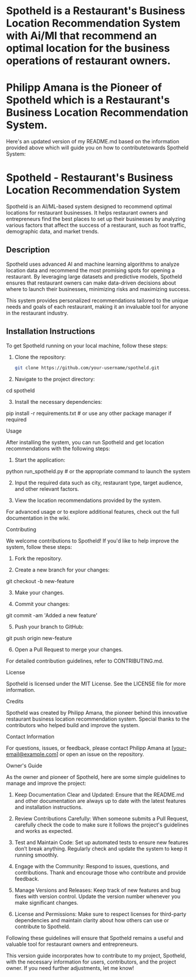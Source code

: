 # Spotheld is a Restaurant's Business Location Recommendation System with Ai/Ml that recommend an optimal location for the business operations of restaurant owners.

# Philipp Amana is the Pioneer of Spotheld which is a Restaurant's Business Location Recommendation System.



Here's an updated version of my README.md based on the information provided above which will guide you on how to contributetowards Spotheld System:

# Spotheld - Restaurant's Business Location Recommendation System

Spotheld is an AI/ML-based system designed to recommend optimal locations for restaurant businesses. It helps restaurant owners and entrepreneurs find the best places to set up their businesses by analyzing various factors that affect the success of a restaurant, such as foot traffic, demographic data, and market trends.

## Description

Spotheld uses advanced AI and machine learning algorithms to analyze location data and recommend the most promising spots for opening a restaurant. By leveraging large datasets and predictive models, Spotheld ensures that restaurant owners can make data-driven decisions about where to launch their businesses, minimizing risks and maximizing success.

This system provides personalized recommendations tailored to the unique needs and goals of each restaurant, making it an invaluable tool for anyone in the restaurant industry.

## Installation Instructions

To get Spotheld running on your local machine, follow these steps:

1. Clone the repository:
   ```bash
   git clone https://github.com/your-username/spotheld.git

2. Navigate to the project directory:

cd spotheld


3. Install the necessary dependencies:

pip install -r requirements.txt  # or use any other package manager if required



Usage

After installing the system, you can run Spotheld and get location recommendations with the following steps:

1. Start the application:

python run_spotheld.py  # or the appropriate command to launch the system


2. Input the required data such as city, restaurant type, target audience, and other relevant factors.


3. View the location recommendations provided by the system.



For advanced usage or to explore additional features, check out the full documentation in the wiki.

Contributing

We welcome contributions to Spotheld! If you'd like to help improve the system, follow these steps:

1. Fork the repository.


2. Create a new branch for your changes:

git checkout -b new-feature


3. Make your changes.


4. Commit your changes:

git commit -am 'Added a new feature'


5. Push your branch to GitHub:

git push origin new-feature


6. Open a Pull Request to merge your changes.



For detailed contribution guidelines, refer to CONTRIBUTING.md.

License

Spotheld is licensed under the MIT License. See the LICENSE file for more information.

Credits

Spotheld was created by Philipp Amana, the pioneer behind this innovative restaurant business location recommendation system. Special thanks to the contributors who helped build and improve the system.

Contact Information

For questions, issues, or feedback, please contact Philipp Amana at [your-email@example.com] or open an issue on the repository.



Owner's Guide

As the owner and pioneer of Spotheld, here are some simple guidelines to manage and improve the project:

1. Keep Documentation Clear and Updated: Ensure that the README.md and other documentation are always up to date with the latest features and installation instructions.


2. Review Contributions Carefully: When someone submits a Pull Request, carefully check the code to make sure it follows the project's guidelines and works as expected.


3. Test and Maintain Code: Set up automated tests to ensure new features don’t break anything. Regularly check and update the system to keep it running smoothly.


4. Engage with the Community: Respond to issues, questions, and contributions. Thank and encourage those who contribute and provide feedback.


5. Manage Versions and Releases: Keep track of new features and bug fixes with version control. Update the version number whenever you make significant changes.


6. License and Permissions: Make sure to respect licenses for third-party dependencies and maintain clarity about how others can use or contribute to Spotheld.



Following these guidelines will ensure that Spotheld remains a useful and valuable tool for restaurant owners and entrepreneurs.

This version guide incorporates how to contribute to my project, Spotheld, with the necessary information for users, contributors, and the project owner. If you need further adjustments, let me know!
